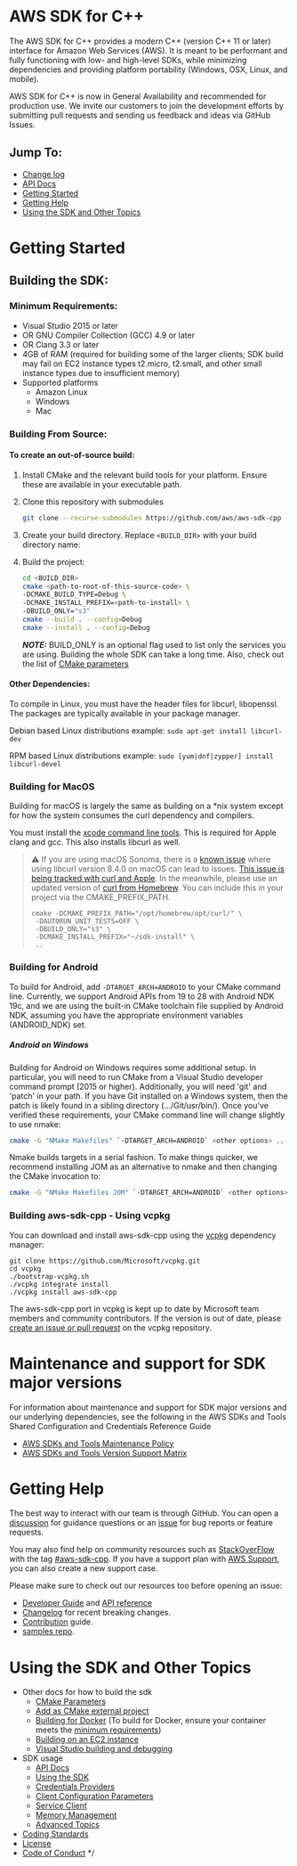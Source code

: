 # AWS SDK for C++
The AWS SDK for C++ provides a modern C++ (version C++ 11 or later) interface for Amazon Web Services (AWS). It is meant to be performant and fully functioning with low- and high-level SDKs, while minimizing dependencies and providing platform portability (Windows, OSX, Linux, and mobile).

AWS SDK for C++ is now in General Availability and recommended for production use. We invite our customers to join the development efforts by submitting pull requests and sending us feedback and ideas via GitHub Issues.

## __Jump To:__
* [Change log](https://github.com/aws/aws-sdk-cpp/tags)
* [API Docs](https://sdk.amazonaws.com/cpp/api/LATEST/index.html)
* [Getting Started](#getting-started)
* [Getting Help](#getting-help)
* [Using the SDK and Other Topics](#using-the-sdk-and-other-topics)

# Getting Started

## Building the SDK:

### Minimum Requirements:
* Visual Studio 2015 or later
* OR GNU Compiler Collection (GCC) 4.9 or later
* OR Clang 3.3 or later
* 4GB of RAM (required for building some of the larger clients; SDK build may fail on EC2 instance types t2.micro, t2.small, and other small instance types due to insufficient memory)
* Supported platforms
  * Amazon Linux
  * Windows
  * Mac

### Building From Source:

#### To create an **out-of-source build**:
1. Install CMake and the relevant build tools for your platform. Ensure these are available in your executable path.
2. Clone this repository with submodules

    ```sh
    git clone --recurse-submodules https://github.com/aws/aws-sdk-cpp
    ```

3. Create your build directory. Replace `<BUILD_DIR>` with your build directory name:
4. Build the project:

    ```sh
   cd <BUILD_DIR>
   cmake <path-to-root-of-this-source-code> \
    -DCMAKE_BUILD_TYPE=Debug \
    -DCMAKE_INSTALL_PREFIX=<path-to-install> \
    -DBUILD_ONLY="s3"
   cmake --build . --config=Debug
   cmake --install . --config=Debug
   ```

   **_NOTE:_** BUILD_ONLY is an optional flag used to list only the services you are using. Building the whole SDK can take a long time. Also, check out the list of [CMake parameters](./docs/CMake_Parameters.md)

#### Other Dependencies:
To compile in Linux, you must have the header files for libcurl, libopenssl. The packages are typically available in your package manager.

Debian based Linux distributions example:
   `sudo apt-get install libcurl-dev`

RPM based Linux distributions example:
   `sudo [yum|dnf|zypper] install libcurl-devel`

### Building for MacOS

Building for macOS is largely the same as building on a *nix system except for how the system consumes the curl dependency and compilers.

You must install the [xcode command line tools](https://mac.install.guide/commandlinetools/4.html). This is required for Apple clang and gcc. This also installs libcurl as well.

> :warning: If you are using macOS Sonoma, there is a [known issue](https://github.com/aws/aws-sdk-cpp/issues/2804) where using libcurl version 8.4.0 on macOS can lead to issues. [This issue is being tracked with curl and Apple](https://github.com/curl/curl/issues/12525). In the meanwhile, please use an updated version of [curl from Homebrew](https://formulae.brew.sh/formula/curl). You can include this in your project via the CMAKE_PREFIX_PATH.
>
> ```
> cmake -DCMAKE_PREFIX_PATH="/opt/homebrew/opt/curl/" \
>  -DAUTORUN_UNIT_TESTS=OFF \
>  -DBUILD_ONLY="s3" \
>  -DCMAKE_INSTALL_PREFIX="~/sdk-install" \
>  ..
> ```

### Building for Android
To build for Android, add `-DTARGET_ARCH=ANDROID` to your CMake command line. Currently, we support Android APIs from 19 to 28 with Android NDK 19c, and we are using the built-in CMake toolchain file supplied by Android NDK, assuming you have the appropriate environment variables (ANDROID_NDK) set.

##### Android on Windows
Building for Android on Windows requires some additional setup. In particular, you will need to run CMake from a Visual Studio developer command prompt (2015 or higher). Additionally, you will need 'git' and 'patch' in your path. If you have Git installed on a Windows system, then the patch is likely found in a sibling directory (.../Git/usr/bin/). Once you've verified these requirements, your CMake command line will change slightly to use nmake:

   ```sh
   cmake -G "NMake Makefiles" `-DTARGET_ARCH=ANDROID` <other options> ..
   ```

Nmake builds targets in a serial fashion. To make things quicker, we recommend installing JOM as an alternative to nmake and then changing the CMake invocation to:

   ```sh
   cmake -G "NMake Makefiles JOM" `-DTARGET_ARCH=ANDROID` <other options> ..
   ```

### Building aws-sdk-cpp - Using vcpkg

You can download and install aws-sdk-cpp using the [vcpkg](https://github.com/Microsoft/vcpkg) dependency manager:

    git clone https://github.com/Microsoft/vcpkg.git
    cd vcpkg
    ./bootstrap-vcpkg.sh
    ./vcpkg integrate install
    ./vcpkg install aws-sdk-cpp

The aws-sdk-cpp port in vcpkg is kept up to date by Microsoft team members and community contributors. If the version is out of date, please [create an issue or pull request](https://github.com/Microsoft/vcpkg) on the vcpkg repository.

# Maintenance and support for SDK major versions

For information about maintenance and support for SDK major versions and our underlying dependencies, see the following in the AWS SDKs and Tools Shared Configuration and Credentials Reference Guide

* [AWS SDKs and Tools Maintenance Policy](https://docs.aws.amazon.com/credref/latest/refdocs/maint-policy.html)
* [AWS SDKs and Tools Version Support Matrix](https://docs.aws.amazon.com/credref/latest/refdocs/version-support-matrix.html)


# Getting Help

The best way to interact with our team is through GitHub. You can open a [discussion](https://github.com/aws/aws-sdk-cpp/discussions/new/choose) for guidance questions or an [issue](https://github.com/aws/aws-sdk-cpp/issues/new/choose) for bug reports or feature requests.

You may also find help on community resources such as [StackOverFlow](https://stackoverflow.com/) with the tag [#aws-sdk-cpp](https://stackoverflow.com/questions/tagged/aws-sdk-cpp). If you have a support plan with [AWS Support](https://aws.amazon.com/premiumsupport/), you can also create a new support case.

Please make sure to check out our resources too before opening an issue:
* [Developer Guide](https://docs.aws.amazon.com/sdk-for-cpp/v1/developer-guide/welcome.html) and [API reference](http://sdk.amazonaws.com/cpp/api/LATEST/index.html)
* [Changelog](./CHANGELOG.md) for recent breaking changes.
* [Contribution](./CONTRIBUTING.md) guide.
* [samples repo](https://github.com/awsdocs/aws-doc-sdk-examples/tree/master/cpp).


# Using the SDK and Other Topics
* Other docs for how to build the sdk
  * [CMake Parameters](./docs/CMake_Parameters.md)
  * [Add as CMake external project](./docs/CMake_External_Project.md)
  * [Building for Docker](https://github.com/aws/aws-sdk-cpp/tree/master/CI/docker-file) (To build for Docker, ensure your container meets the [minimum requirements](#minimum-requirements))
  * [Building on an EC2 instance](https://github.com/aws/aws-sdk-cpp/wiki/Building-the-SDK-from-source-on-EC2)
  * [Visual Studio building and debugging](./docs/Visual_Studio_building_and_debugging.md)
* SDK usage
  * [API Docs](https://sdk.amazonaws.com/cpp/api/LATEST/index.html)
  * [Using the SDK](./docs/SDK_usage_guide.md)
  * [Credentials Providers](./docs/Credentials_Providers.md)
  * [Client Configuration Parameters](./docs/ClientConfiguration_Parameters.md)
  * [Service Client](./docs/Service_Client.md)
  * [Memory Management](./docs/Memory_Management.md)
  * [Advanced Topics](./docs/Advanced_topics.md)
* [Coding Standards](./docs/CODING_STANDARDS.md)
* [License](./LICENSE)
* [Code of Conduct](./CODE_OF_CONDUCT.md)
*/